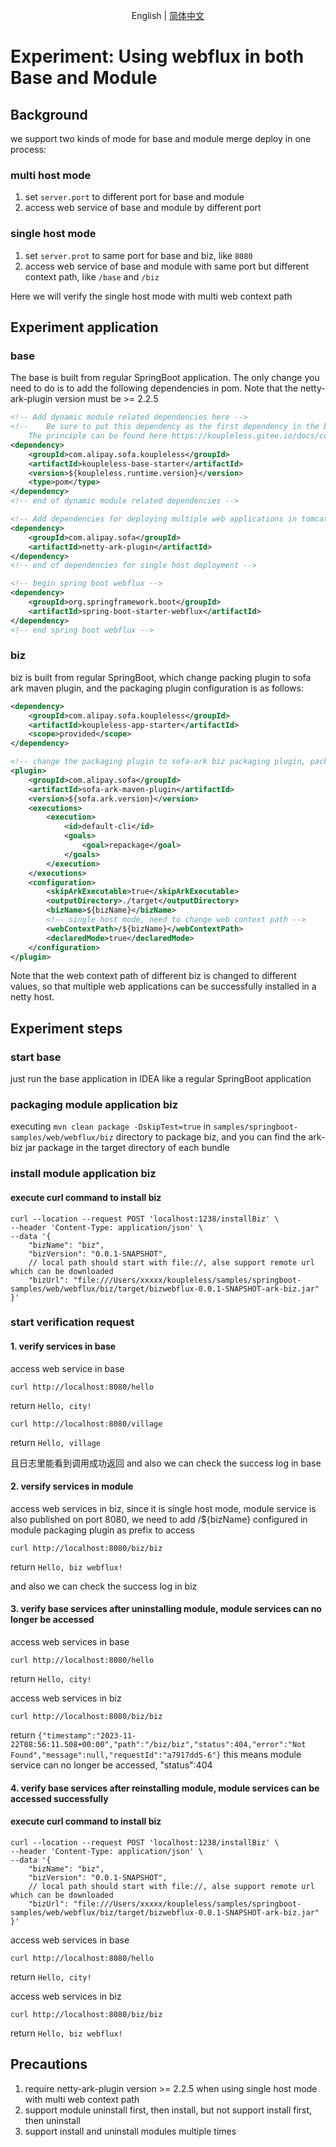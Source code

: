 <div align="center">

English | [简体中文](./README-zh_CN.md)

</div>

# Experiment: Using webflux in both Base and Module

## Background
we support two kinds of mode for base and module merge deploy in one process:

### multi host mode
1. set `server.port` to different port for base and module
2. access web service of base and module by different port

### single host mode
1. set `server.prot` to same port for base and biz, like `8080`
2. access web service of base and module with same port but different context path, like `/base` and `/biz`

Here we will verify the single host mode with multi web context path

## Experiment application
### base
The base is built from regular SpringBoot application. The only change you need to do is to add the following dependencies in pom. Note that the netty-ark-plugin version must be >= 2.2.5

```xml
<!-- Add dynamic module related dependencies here -->
<!--    Be sure to put this dependency as the first dependency in the build pom, and set type= pom,
    The principle can be found here https://koupleless.gitee.io/docs/contribution-guidelines/runtime/multi-app-padater/ -->
<dependency>
    <groupId>com.alipay.sofa.koupleless</groupId>
    <artifactId>koupleless-base-starter</artifactId>
    <version>${koupleless.runtime.version}</version>
    <type>pom</type>
</dependency>
<!-- end of dynamic module related dependencies -->

<!-- Add dependencies for deploying multiple web applications in tomcat single host mode here -->
<dependency>
    <groupId>com.alipay.sofa</groupId>
    <artifactId>netty-ark-plugin</artifactId>
</dependency>
<!-- end of dependencies for single host deployment -->

<!-- begin spring boot webflux -->
<dependency>
    <groupId>org.springframework.boot</groupId>
    <artifactId>spring-boot-starter-webflux</artifactId>
</dependency>
<!-- end spring boot webflux -->
```

### biz
biz is built from regular SpringBoot, which change packing plugin to sofa ark maven plugin, and the packaging plugin configuration is as follows:
```xml
<dependency>
    <groupId>com.alipay.sofa.koupleless</groupId>
    <artifactId>koupleless-app-starter</artifactId>
    <scope>provided</scope>
</dependency>

<!-- change the packaging plugin to sofa-ark biz packaging plugin, packaged as ark biz jar -->
<plugin>
    <groupId>com.alipay.sofa</groupId>
    <artifactId>sofa-ark-maven-plugin</artifactId>
    <version>${sofa.ark.version}</version>
    <executions>
        <execution>
            <id>default-cli</id>
            <goals>
                <goal>repackage</goal>
            </goals>
        </execution>
    </executions>
    <configuration>
        <skipArkExecutable>true</skipArkExecutable>
        <outputDirectory>./target</outputDirectory>
        <bizName>${bizName}</bizName>
        <!-- single host mode, need to change web context path -->
        <webContextPath>/${bizName}</webContextPath>
        <declaredMode>true</declaredMode>
    </configuration>
</plugin>
```
Note that the web context path of different biz is changed to different values, so that multiple web applications can be successfully installed in a netty host.

## Experiment steps

### start base
just run the base application in IDEA like a regular SpringBoot application

### packaging module application biz

executing `mvn clean package -DskipTest=true` in `samples/springboot-samples/web/webflux/biz` directory to package biz, and you can find the ark-biz jar package in the target directory of each bundle

### install module application biz
#### execute curl command to install biz

```shell
curl --location --request POST 'localhost:1238/installBiz' \
--header 'Content-Type: application/json' \
--data '{
    "bizName": "biz",
    "bizVersion": "0.0.1-SNAPSHOT",
    // local path should start with file://, alse support remote url which can be downloaded
    "bizUrl": "file:///Users/xxxxx/koupleless/samples/springboot-samples/web/webflux/biz/target/bizwebflux-0.0.1-SNAPSHOT-ark-biz.jar"
}'
```

### start verification request
#### 1. verify services in base

access web service in base
```shell
curl http://localhost:8080/hello
```
return `Hello, city!`
```shell
curl http://localhost:8080/village
```
return `Hello, village`

且日志里能看到调用成功返回
and also we can check the success log in base

#### 2. versify services in module

access web services in biz, since it is single host mode, module service is also published on port 8080, we need to add <webContextPath>/${bizName}</webContextPath> configured in module packaging plugin as prefix to access
```shell
curl http://localhost:8080/biz/biz
```
return `Hello, biz webflux!`

and also we can check the success log in biz

#### 3. verify base services after uninstalling module, module services can no longer be accessed

access web services in base
```shell
curl http://localhost:8080/hello
```
return `Hello, city!`

access web services in biz
```shell
curl http://localhost:8080/biz/biz
```
return  `{"timestamp":"2023-11-22T08:56:11.508+00:00","path":"/biz/biz","status":404,"error":"Not Found","message":null,"requestId":"a7917dd5-6"}`
this means module service can no longer be accessed, "status":404

#### 4. verify base services after reinstalling module, module services can be accessed successfully

#### execute curl command to install biz

```shell
curl --location --request POST 'localhost:1238/installBiz' \
--header 'Content-Type: application/json' \
--data '{
    "bizName": "biz",
    "bizVersion": "0.0.1-SNAPSHOT",
    // local path should start with file://, alse support remote url which can be downloaded
    "bizUrl": "file:///Users/xxxxx/koupleless/samples/springboot-samples/web/webflux/biz/target/bizwebflux-0.0.1-SNAPSHOT-ark-biz.jar"
}'
```
access web services in base
```shell
curl http://localhost:8080/hello
```
return `Hello, city!`

access web services in biz
```shell
curl http://localhost:8080/biz/biz
```
return `Hello, biz webflux!`


## Precautions
1. require netty-ark-plugin version >= 2.2.5 when using single host mode with multi web context path
2. support module uninstall first, then install, but not support install first, then uninstall
3. support install and uninstall modules multiple times
